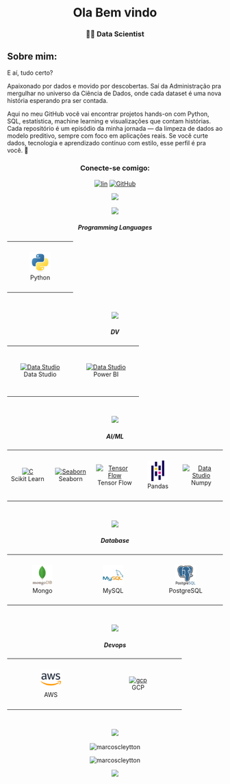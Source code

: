 
<h1 align="center">Ola Bem vindo </h1>
<h3 align="center"> 👨‍💻 Data Scientist </h3>

## Sobre mim:
E aí, tudo certo?

Apaixonado por dados e movido por descobertas. Saí da Administração pra mergulhar no universo da Ciência de Dados, onde cada dataset é uma nova história esperando pra ser contada. 

Aqui no meu GitHub você vai encontrar projetos hands-on com Python, SQL, estatística, machine learning e visualizações que contam histórias. Cada repositório é um episódio da minha jornada — da limpeza de dados ao modelo preditivo, sempre com foco em aplicações reais.
Se você curte dados, tecnologia e aprendizado contínuo com estilo, esse perfil é pra você. 🚀

    

<!--Contatos-->
<h3 align="center">Conecte-se comigo:</h3>
<p align="center">
<a href="https://www.linkedin.com/in/marcosclisboa/" target="blank" title="Meu Linkedin"><img align="center" src="https://raw.githubusercontent.com/rahuldkjain/github-profile-readme-generator/master/src/images/icons/Social/linked-in-alt.svg" alt="lin" height="40" width="40" /></a>
<a href="https://github.com/marcoscleytton?tab=repositories" target="_blank" title="Repositório GitHub">
  <img align="center" src="https://www.svgrepo.com/show/374306/git-opened.svg" alt="GitHub" height="50" width="50" />
</a>

<!--Email-->
<p align="center">
<img src="https://img.shields.io/badge/-marcoscleytton@gmail.com-556DB3?style=flat-square&logo=gmail&logoColor=EA4335"/>
</p>

<p  align="center">
<img src="https://user-images.githubusercontent.com/73097560/115834477-dbab4500-a447-11eb-908a-139a6edaec5c.gif">
          



<h5 align="center">Programming Languages</h5>

<table align= "center">
    <td align="center"  width="140" height="112.43">
      <a href="https://www.python.org">
        <img src="https://raw.githubusercontent.com/devicons/devicon/master/icons/python/python-original.svg" width="48" height="48" alt="Python" />
      </a>
      <br>Python
    </td>

  </tr>
</table>
</br>

<p  align="center">
<img src="https://user-images.githubusercontent.com/73097560/115834477-dbab4500-a447-11eb-908a-139a6edaec5c.gif">

<h5 align="center" title="Dashboards">DV </h5>

<table align= "center">
  <tr>
<td align="center"  width="140" height="112.43">
      <a href="https://datastudio.google.com">
        <img src="https://w7.pngwing.com/pngs/212/149/png-transparent-google-data-studio-hd-logo.png" width="48" height="48" alt="Data Studio" />
      </a>
      <br>Data Studio
    </td>
<td align="center"  width="140" height="112.43">
      <a href="https://www.microsoft.com/pt-br/power-platform/products/power-bi">
        <img src="https://upload.wikimedia.org/wikipedia/commons/c/cf/New_Power_BI_Logo.svg" width="48" height="48" alt="Data Studio" />
      </a>
      <br>Power BI
    </td>
  </tr>
</table>
</br>

<p  align="center">
<img src="https://user-images.githubusercontent.com/73097560/115834477-dbab4500-a447-11eb-908a-139a6edaec5c.gif">
    
<h5 align="center" title="Bibliotecas">AI/ML</h5>

<table align= "center">
  <tr>
     <td align="center" width="140" height="112.43">
      <a href="https://scikit-learn.org/" >
        <img src="https://upload.wikimedia.org/wikipedia/commons/0/05/Scikit_learn_logo_small.svg" width="48" height="48" alt="C" />
      </a>
      <br>Scikit Learn
    </td>
    <td align="center"  width="140" height="112.43">
      <a href="https://seaborn.pydata.org/" >
        <img src="https://seaborn.pydata.org/_images/logo-mark-lightbg.svg" width="48" height="48" alt="Seaborn" />
      </a>
      <br>Seaborn
    </td>
    <td align="center"  width="140" height="112.43">
      <a href="https://www.tensorflow.org">
        <img src="https://www.vectorlogo.zone/logos/tensorflow/tensorflow-icon.svg" width="48" height="48" alt="Tensor Flow" />
      </a>
      <br>Tensor Flow
    </td>
    <td align="center"  width="140" height="112.43">
      <a href="https://pandas.pydata.org/">
        <img src="https://raw.githubusercontent.com/devicons/devicon/2ae2a900d2f041da66e950e4d48052658d850630/icons/pandas/pandas-original.svg" width="48" height="48" alt="Pandas" />
      </a>
      <br>Pandas
    </td>
    <td align="center"  width="140" height="112.43">
      <a href="https://numpy.org/">
        <img src="https://www.svgrepo.com/show/373938/numpy.svg" width="78" height="78" alt="Data Studio" />
      </a>
      <br>Numpy
    </td>
  </tr>
</table>
</br>

<p  align="center">
<img src="https://user-images.githubusercontent.com/73097560/115834477-dbab4500-a447-11eb-908a-139a6edaec5c.gif">

<h5 align="center"title="Banco de Dados">Database</h5>


<table align= "center">
  <tr>
     <td align="center" width="190" height="112.43">
      <a href="https://www.mongodb.com/" >
        <img src="https://raw.githubusercontent.com/devicons/devicon/master/icons/mongodb/mongodb-original-wordmark.svg" width="48" height="48" alt="Mongo" />
      </a>
      <br>Mongo
    </td>
    <td align="center"  width="190" height="112.43">
      <a href="https://www.mysql.com/" >
        <img src="https://raw.githubusercontent.com/devicons/devicon/master/icons/mysql/mysql-original-wordmark.svg" width="48" height="48" alt="MySQL"/>
      </a>
      <br>MySQL
    </td>
    <td align="center"  width="190" height="112.43">
      <a href="https://www.postgresql.org">
        <img src="https://raw.githubusercontent.com/devicons/devicon/master/icons/postgresql/postgresql-original-wordmark.svg" width="48" height="48" alt="Postgresql" />
      </a>
      <br>PostgreSQL
    </td>
  </tr>
</table>

</br>

<p  align="center">
<img src="https://user-images.githubusercontent.com/73097560/115834477-dbab4500-a447-11eb-908a-139a6edaec5c.gif">

<h5 align="center">Devops</h5>

<table align= "center">
  <tr>
     <td align="center" width="190" height="112.43">
      <a href="https://aws.amazon.com" >
        <img src="https://raw.githubusercontent.com/devicons/devicon/master/icons/amazonwebservices/amazonwebservices-original-wordmark.svg" width="48" height="48" alt="AWS" />
      </a>
      <br>AWS
    </td>
    <td align="center"  width="190" height="112.43">
      <a href="https://cloud.google.com">
        <img src="https://www.vectorlogo.zone/logos/google_cloud/google_cloud-icon.svg" width="48" height="48" alt="gcp" />
      </a>
      <br>GCP
    </td>
  

  </tr>
</table>
</br>

<!--Git Stats-->
<p  align="center">
<img src="https://user-images.githubusercontent.com/73097560/115834477-dbab4500-a447-11eb-908a-139a6edaec5c.gif">             
<br>


 <p align="center"> <img src="https://github-readme-stats.vercel.app/api/top-langs?username=marcoscleytton&show_icons=true&locale=en&layout=compact" alt="marcoscleytton" /></p>

<p align="center"> <img src="https://github-readme-stats.vercel.app/api?username=marcoscleytton&show_icons=true&locale=en" alt="marcoscleytton" /></p> 


<!--SVG BOTTOM-->
<p  align="center">
<img src="https://user-images.githubusercontent.com/73097560/115834477-dbab4500-a447-11eb-908a-139a6edaec5c.gif">







